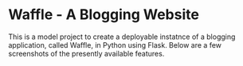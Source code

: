 # Waffle - A Blogging Website
This is a model project to create a deployable instatnce of a blogging application, called Waffle, in Python using Flask. 
Below are a few screenshots of the presently available features.
